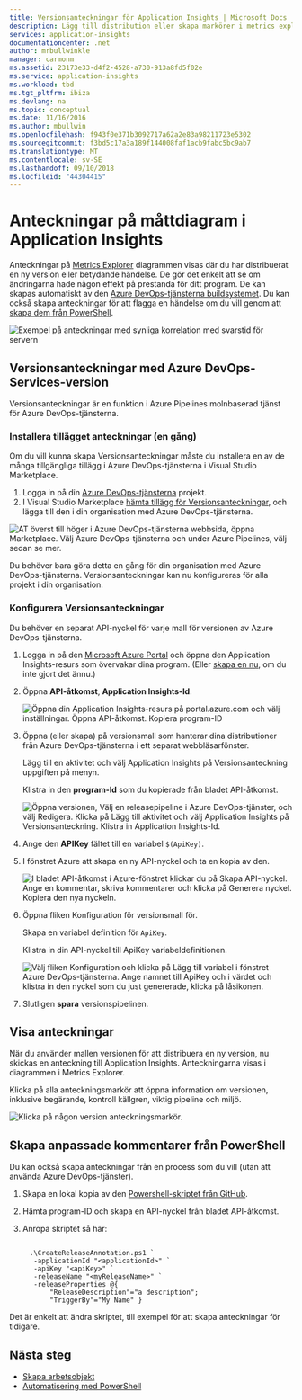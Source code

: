 ```yaml
---
title: Versionsanteckningar för Application Insights | Microsoft Docs
description: Lägg till distribution eller skapa markörer i metrics explorer diagrammen i Application Insights.
services: application-insights
documentationcenter: .net
author: mrbullwinkle
manager: carmonm
ms.assetid: 23173e33-d4f2-4528-a730-913a8fd5f02e
ms.service: application-insights
ms.workload: tbd
ms.tgt_pltfrm: ibiza
ms.devlang: na
ms.topic: conceptual
ms.date: 11/16/2016
ms.author: mbullwin
ms.openlocfilehash: f943f0e371b3092717a62a2e83a98211723e5302
ms.sourcegitcommit: f3bd5c17a3a189f144008faf1acb9fabc5bc9ab7
ms.translationtype: MT
ms.contentlocale: sv-SE
ms.lasthandoff: 09/10/2018
ms.locfileid: "44304415"
---
```

# <a name="annotations-on-metric-charts-in-application-insights"></a>Anteckningar på måttdiagram i Application Insights
Anteckningar på [Metrics Explorer](app-insights-metrics-explorer.md) diagrammen visas där du har distribuerat en ny version eller betydande händelse. De gör det enkelt att se om ändringarna hade någon effekt på prestanda för ditt program. De kan skapas automatiskt av den [Azure DevOps-tjänsterna buildsystemet](https://docs.microsoft.com/azure/devops/pipelines/tasks/). Du kan också skapa anteckningar för att flagga en händelse om du vill genom att [skapa dem från PowerShell](#create-annotations-from-powershell).

![Exempel på anteckningar med synliga korrelation med svarstid för servern](./media/app-insights-annotations/00.png)



## <a name="release-annotations-with-azure-devops-services-build"></a>Versionsanteckningar med Azure DevOps-Services-version

Versionsanteckningar är en funktion i Azure Pipelines molnbaserad tjänst för Azure DevOps-tjänsterna. 

### <a name="install-the-annotations-extension-one-time"></a>Installera tillägget anteckningar (en gång)
Om du vill kunna skapa Versionsanteckningar måste du installera en av de många tillgängliga tillägg i Azure DevOps-tjänsterna i Visual Studio Marketplace.

1. Logga in på din [Azure DevOps-tjänsterna](https://visualstudio.microsoft.com/vso/) projekt.
2. I Visual Studio Marketplace [hämta tillägg för Versionsanteckningar](https://marketplace.visualstudio.com/items/ms-appinsights.appinsightsreleaseannotations), och lägga till den i din organisation med Azure DevOps-tjänsterna.

![AT överst till höger i Azure DevOps-tjänsterna webbsida, öppna Marketplace. Välj Azure DevOps-tjänsterna och under Azure Pipelines, välj sedan se mer.](./media/app-insights-annotations/10.png)

Du behöver bara göra detta en gång för din organisation med Azure DevOps-tjänsterna. Versionsanteckningar kan nu konfigureras för alla projekt i din organisation. 

### <a name="configure-release-annotations"></a>Konfigurera Versionsanteckningar

Du behöver en separat API-nyckel för varje mall för versionen av Azure DevOps-tjänsterna.

1. Logga in på den [Microsoft Azure Portal](https://portal.azure.com) och öppna den Application Insights-resurs som övervakar dina program. (Eller [skapa en nu](app-insights-overview.md), om du inte gjort det ännu.)
2. Öppna **API-åtkomst**, **Application Insights-Id**.
   
    ![Öppna din Application Insights-resurs på portal.azure.com och välj inställningar. Öppna API-åtkomst. Kopiera program-ID](./media/app-insights-annotations/20.png)

4. Öppna (eller skapa) på versionsmall som hanterar dina distributioner från Azure DevOps-tjänsterna i ett separat webbläsarfönster. 
   
    Lägg till en aktivitet och välj Application Insights på Versionsanteckning uppgiften på menyn.
   
    Klistra in den **program-Id** som du kopierade från bladet API-åtkomst.
   
    ![Öppna versionen, Välj en releasepipeline i Azure DevOps-tjänster, och välj Redigera. Klicka på Lägg till aktivitet och välj Application Insights på Versionsanteckning. Klistra in Application Insights-Id.](./media/app-insights-annotations/30.png)
4. Ange den **APIKey** fältet till en variabel `$(ApiKey)`.

5. I fönstret Azure att skapa en ny API-nyckel och ta en kopia av den.
   
    ![I bladet API-åtkomst i Azure-fönstret klickar du på Skapa API-nyckel. Ange en kommentar, skriva kommentarer och klicka på Generera nyckel. Kopiera den nya nyckeln.](./media/app-insights-annotations/40.png)

6. Öppna fliken Konfiguration för versionsmall för.
   
    Skapa en variabel definition för `ApiKey`.
   
    Klistra in din API-nyckel till ApiKey variabeldefinitionen.
   
    ![Välj fliken Konfiguration och klicka på Lägg till variabel i fönstret Azure DevOps-tjänsterna. Ange namnet till ApiKey och i värdet och klistra in den nyckel som du just genererade, klicka på låsikonen.](./media/app-insights-annotations/50.png)
7. Slutligen **spara** versionspipelinen.


## <a name="view-annotations"></a>Visa anteckningar
När du använder mallen versionen för att distribuera en ny version, nu skickas en anteckning till Application Insights. Anteckningarna visas i diagrammen i Metrics Explorer.

Klicka på alla anteckningsmarkör att öppna information om versionen, inklusive begärande, kontroll källgren, viktig pipeline och miljö.

![Klicka på någon version anteckningsmarkör.](./media/app-insights-annotations/60.png)

## <a name="create-custom-annotations-from-powershell"></a>Skapa anpassade kommentarer från PowerShell
Du kan också skapa anteckningar från en process som du vill (utan att använda Azure DevOps-tjänster). 


1. Skapa en lokal kopia av den [Powershell-skriptet från GitHub](https://github.com/Microsoft/ApplicationInsights-Home/blob/master/API/CreateReleaseAnnotation.ps1).

2. Hämta program-ID och skapa en API-nyckel från bladet API-åtkomst.

3. Anropa skriptet så här:

```PS

     .\CreateReleaseAnnotation.ps1 `
      -applicationId "<applicationId>" `
      -apiKey "<apiKey>" `
      -releaseName "<myReleaseName>" `
      -releaseProperties @{
          "ReleaseDescription"="a description";
          "TriggerBy"="My Name" }
```

Det är enkelt att ändra skriptet, till exempel för att skapa anteckningar för tidigare.

## <a name="next-steps"></a>Nästa steg

* [Skapa arbetsobjekt](app-insights-diagnostic-search.md#create-work-item)
* [Automatisering med PowerShell](app-insights-powershell.md)